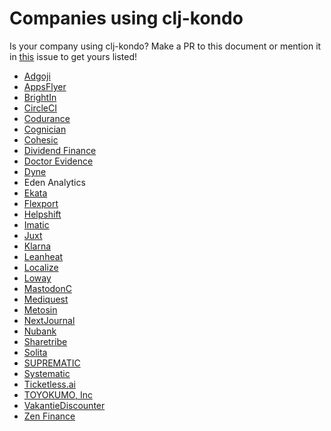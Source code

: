# Companies using clj-kondo

Is your company using clj-kondo? Make a PR to this document or mention it in
[this](https://github.com/borkdude/clj-kondo/issues/438) issue to get yours
listed!

- [Adgoji](https://www.adgoji.com/)
- [AppsFlyer](https://appsflyer.com)
- [BrightIn](https://www.brightin.nl/)
- [CircleCI](https://circleci.com)
- [Codurance](https://www.codurance.com)
- [Cognician](https://www.cognician.com)
- [Cohesic](https://cohesic.com)
- [Dividend Finance](https://www.dividendfinance.com)
- [Doctor Evidence](https://drevidence.com)
- [Dyne](https://www.dyne.org)
- Eden Analytics
- [Ekata](https://ekata.com)
- [Flexport](https://www.flexport.com)
- [Helpshift](https://www.helpshift.com)
- [Imatic](https://www.imatic.cz/)
- [Juxt](https://juxt.pro)
- [Klarna](https://klarna.com)
- [Leanheat](https://leanheat.com)
- [Localize](https://www.localize.city)
- [Loway](https://loway.ch)
- [MastodonC](https://www.mastodonc.com)
- [Mediquest](https://home.mediquest.nl/)
- [Metosin](https://www.metosin.fi)
- [NextJournal](https://nextjournal.com)
- [Nubank](https://www.nubank.com.br)
- [Sharetribe](https://www.sharetribe.com)
- [Solita](https://www.solita.fi/en/)
- [SUPREMATIC](https://suprematic.de/company/)
- [Systematic](https://systematic-app.com)
- [Ticketless.ai](https://ticketless.ai)
- [TOYOKUMO, Inc](https://toyokumo.co.jp)
- [VakantieDiscounter](https://vakantiediscounter.nl)
- [Zen Finance](https://www.zenfinance.com.br/)
